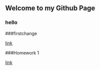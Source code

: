 ## Welcome to my Github Page


### hello
###firstchange

[link](https://moodle.boun.edu.tr/login/login.php)

###Homework 1


[link](https://bu-ie-360.github.io/spring22-halisoguz1/blob/gh-pages/files/homework1.html)
